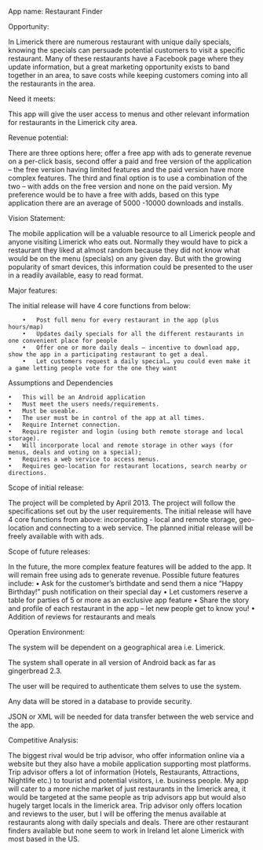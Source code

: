 App name:  Restaurant Finder

Opportunity:

In Limerick there are numerous restaurant with unique daily specials, knowing the specials can persuade potential customers to visit a specific restaurant.
Many of these restaurants have a Facebook page where they update information, but a great marketing opportunity exists to band together in an area, to save costs while keeping customers coming into all the restaurants in the area.


Need it meets: 

This app will give the user access to menus and other relevant information for restaurants in the Limerick city area.


Revenue potential:

There are three options here; offer a free app with ads to generate revenue on a per-click basis, second offer a paid and free version of the application – the free version having limited features and the paid version have more complex features. The third and final option is to use a combination of the two – with adds on the free version and none on the paid version. My preference would be to have a free with adds, based on this type application there are an average of 5000 -10000 downloads and installs.


Vision Statement:  

The mobile application will be a valuable resource to all Limerick people and anyone visiting Limerick who eats out. Normally they would have to pick a restaurant they liked at almost random because they did not know what would be on the menu (specials) on any given day. But with the growing popularity of smart devices, this information could be presented to the user in a readily available, easy to read format.


Major features:

The initial release will have 4 core functions from below:

		•	Post full menu for every restaurant in the app (plus hours/map)
		•	Updates daily specials for all the different restaurants in one convenient place for people
		•	Offer one or more daily deals – incentive to download app, show the app in a participating restaurant to get a deal.
		•	Let customers request a daily special… you could even make it a game letting people vote for the one they want


Assumptions and Dependencies

	•	This will be an Android application
	•	Must meet the users needs/requirements.
	•	Must be useable.
	•	The user must be in control of the app at all times.
	•	Require Internet connection.
	•	Require register and login (using both remote storage and local storage).
	•	Will incorporate local and remote storage in other ways (for menus, deals and voting on a special);
	•	Requires a web service to access menus.
	•	Requires geo-location for restaurant locations, search nearby or directions.



Scope of initial release:

The project will be completed by April 2013. The project will follow the specifications set out by the user requirements. The initial release will have 4 core functions from above: incorporating - local and remote storage, geo-location and connecting to a web service. The planned initial release will be freely available with with ads.  


Scope of future releases:

In the future, the more complex feature features will be added to the app. It will remain free using ads to generate revenue.
Possible future features include:
		•	Ask for the customer’s birthdate and send them a nice “Happy Birthday!” push notification on their special day
		•	Let customers reserve a table for parties of 5 or more as an exclusive app feature
		•	Share the story and profile of each restaurant in the app – let new people get to know you!
		•	Addition of reviews for restaurants and meals


Operation Environment:

The system will be dependent on a geographical area i.e. Limerick.

The system shall operate in all version of Android back as far as gingerbread 2.3.

The user will be required to authenticate them selves to use the system.

Any data will be stored in a database to provide security.

JSON or XML will be needed for data transfer between the web service and the app.



Competitive Analysis:

The biggest rival would be trip advisor, who offer information online via a website but they also have a mobile application supporting most platforms. Trip advisor offers a lot of information (Hotels, Restaurants, Attractions, Nightlife etc.) to tourist and potential visitors, i.e. business people. My app will cater to a more niche market of just restaurants in the limerick area, it would be targeted at the same people as trip advisors app but would also hugely target locals in the limerick area.
Trip advisor only offers location and reviews to the user, but I will be offering the menus available at restaurants along with daily specials and deals. There are other restaurant finders available but none seem to work in Ireland let alone Limerick with most based in the US.
